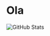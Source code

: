 # Ola
![GitHub Stats](https://github-readme-stats.vercel.app/api?username=vicsnsys&theme=transparent&bg_color=FFF&border_color=30A3DC&show_icons=true&icon_color=30A3DC&title_color=FAD495&text_color=00)

